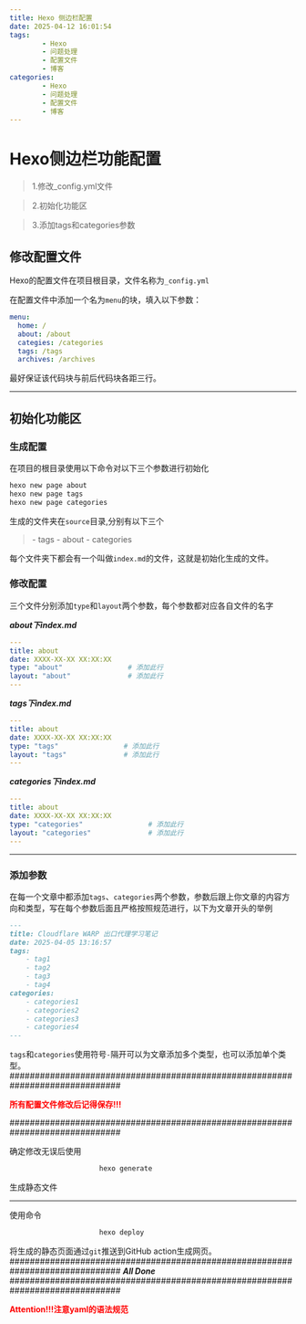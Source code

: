 ```yaml
---
title: Hexo 侧边栏配置
date: 2025-04-12 16:01:54
tags:
        - Hexo
        - 问题处理
        - 配置文件
        - 博客
categories:
        - Hexo
        - 问题处理
        - 配置文件
        - 博客
---
```

# Hexo侧边栏功能配置

> 1.修改_config.yml文件

> 2.初始化功能区

> 3.添加tags和categories参数



##  修改配置文件

Hexo的配置文件在项目根目录，文件名称为`_config.yml`

在配置文件中添加一个名为`menu`的块，填入以下参数：

```yaml
menu:
  home: /
  about: /about
  categies: /categories
  tags: /tags
  archives: /archives
```

最好保证该代码块与前后代码块各距三行。

---

## 初始化功能区

### 生成配置

在项目的根目录使用以下命令对以下三个参数进行初始化

```powershell
hexo new page about
hexo new page tags
hexo new page categories
```

生成的文件夹在`source`目录,分别有以下三个

> \- tags
> \- about
> \- categories 

每个文件夹下都会有一个叫做`index.md`的文件，这就是初始化生成的文件。

### 修改配置

三个文件分别添加`type`和`layout`两个参数，每个参数都对应各自文件的名字

***about下index.md***

```yaml
---
title: about
date: XXXX-XX-XX XX:XX:XX
type: "about"                # 添加此行
layout: "about"              # 添加此行
---
```

***tags下index.md***

```yaml
---
title: about
date: XXXX-XX-XX XX:XX:XX
type: "tags"                # 添加此行
layout: "tags"              # 添加此行
---
```



***categories下index.md***

```yaml
---
title: about
date: XXXX-XX-XX XX:XX:XX
type: "categories"                # 添加此行
layout: "categories"              # 添加此行
---
```

---



### 添加参数

在每一个文章中都添加`tags`、`categories`两个参数，参数后跟上你文章的内容方向和类型，写在每个参数后面且严格按照规范进行，以下为文章开头的举例

```markdown
---
title: Cloudflare WARP 出口代理学习笔记
date: 2025-04-05 13:16:57
tags:
    - tag1
    - tag2
    - tag3
    - tag4
categories:
    - categories1
    - categories2
    - categories3
    - categories4
---
```

`tags`和`categories`使用符号`-`隔开可以为文章添加多个类型，也可以添加单个类型。
##############################################################################

<p style="color:red;font-weight:bold">所有配置文件修改后记得保存!!!</p>

##############################################################################

确定修改无误后使用

```powershell
                      hexo generate
```

生成静态文件

---

使用命令

```powershell
                      hexo deploy
```

将生成的静态页面通过`git`推送到GitHub action生成网页。
##############################################################################
                            ***All Done***
##############################################################################
<p style="color:red;font-weight:bold">Attention!!!注意yaml的语法规范</p>